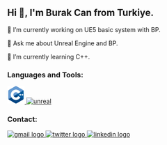 ## Hi 👋, I'm Burak Can from Turkiye.

🔭 I’m currently working on UE5 basic system with BP. 


💬 Ask me about Unreal Engine and BP.


🌱 I’m currently learning C++. 

<h3 align="left">Languages and Tools:</h3>
<p align="left"> <a href="https://www.w3schools.com/cpp/" target="_blank" rel="noreferrer"> <img src="https://raw.githubusercontent.com/devicons/devicon/master/icons/cplusplus/cplusplus-original.svg" alt="cplusplus" width="40" height="40"/> </a> <a href="https://unrealengine.com/" target="_blank" rel="noreferrer"> <img src="https://raw.githubusercontent.com/kenangundogan/fontisto/036b7eca71aab1bef8e6a0518f7329f13ed62f6b/icons/svg/brand/unreal-engine.svg" alt="unreal" width="40" height="40"/> </a> </p>

<h3 align="left">Contact:</h3>
<p align="left">
  <a href="mailto:burakcanadalan@gmail.com" target="_blank" rel="noreferrer">
    <img src="https://camo.githubusercontent.com/1af4e32e87ead12ccca9c835f529bbc258c72700ed6212cee2a41adc5274fbba/68747470733a2f2f696d672e736869656c64732e696f2f7374617469632f76313f6d6573736167653d476d61696c266c6f676f3d676d61696c266c6162656c3d26636f6c6f723d443134383336266c6f676f436f6c6f723d7768697465266c6162656c436f6c6f723d267374796c653d666f722d7468652d6261646765" height="25" alt="gmail logo" style="max-width: 100%;">
  </a>
  <a href="https://twitter.com/i_i_nashu" target="_blank" rel="noreferrer">
    <img src="https://img.shields.io/twitter/follow/i_i_nashu?style=social" alt="twitter logo" height="25" style="max-width: 100%;">
  </a>
  <a href="https://www.linkedin.com/in/burak-can-adalan-176287320/" target="_blank" rel="noreferrer">
    <img src="https://upload.wikimedia.org/wikipedia/commons/4/40/LinkedIn_icon.svg" alt="linkedin logo" height="25" style="max-width: 100%;">
  </a>
</p>
